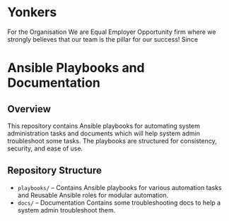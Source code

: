 # Yonkers
For the Organisation
We are Equal Employer Opportunity firm where we strongly believes that our team is the pillar for our success! Since 

# Ansible Playbooks and Documentation  

## Overview  

This repository contains Ansible playbooks for automating system administration tasks and documents which will help system admin troubleshoot some tasks. 
The playbooks are structured for consistency, security, and ease of use.  

## Repository Structure  
- `playbooks/` – Contains Ansible playbooks for various automation tasks and Reusable Ansible roles for modular automation.
- `docs/` – Documentation Contains some troubleshooting docs to help a system admin troubleshoot them.
